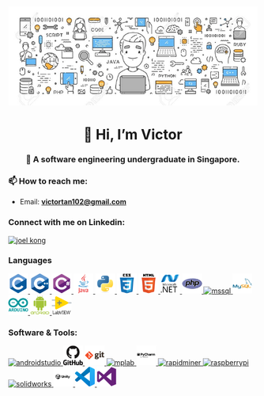 <p align="center">
  <img src="https://github.com/victortan102/victortan102/blob/main/Banner.jpg">
</p>

<h1 align="center">👋 Hi, I’m Victor</h1>

<h3 align="center">👀 A software engineering undergraduate in Singapore.</h3>

<h3 align="left">📫 How to reach me:</h3>

- Email: **victortan102@gmail.com**

<h3 align="left">Connect with me on Linkedin:</h3>
<p align="left">
<a href="https://www.linkedin.com/in/victor-tan102" target="blank"><img align="center" src="https://raw.githubusercontent.com/rahuldkjain/github-profile-readme-generator/master/src/images/icons/Social/linked-in-alt.svg" alt="joel kong" height="30" width="40" /></a>
</p>

<h3 align="left">Languages</h3>
<p align="left">
  <a href="https://www.geeksforgeeks.org/c-language-introduction/" target="_blank" rel="noreferrer"> <img src="https://raw.githubusercontent.com/devicons/devicon/master/icons/c/c-original.svg" alt="c" width="40" height="40"/> </a> 
  <a href="https://www.w3schools.com/cpp/" target="_blank" rel="noreferrer"> <img src="https://raw.githubusercontent.com/devicons/devicon/master/icons/cplusplus/cplusplus-original.svg" alt="cplusplus" width="40" height="40"/> </a> 
  <a href="https://www.w3schools.com/cs/index.php" target="_blank" rel="noreferrer"> <img src="https://raw.githubusercontent.com/devicons/devicon/master/icons/csharp/csharp-original.svg" alt="csharp" width="40" height="40"/> </a> 
  <a href="https://www.w3schools.com/java/java_intro.asp" target="_blank" rel="noreferrer"> <img src="https://raw.githubusercontent.com/devicons/devicon/master/icons/java/java-original-wordmark.svg" alt="java" width="40" height="40"/> </a> 
  <a href="https://www.python.org" target="_blank" rel="noreferrer"> <img src="https://raw.githubusercontent.com/devicons/devicon/master/icons/python/python-original.svg" alt="python" width="40" height="40"/> </a> 
  <a href="https://www.w3schools.com/css/" target="_blank" rel="noreferrer"> <img src="https://raw.githubusercontent.com/devicons/devicon/master/icons/css3/css3-original-wordmark.svg" alt="css" width="40" height="40"/> </a> 
  <a href="https://www.w3.org/html/" target="_blank" rel="noreferrer"> <img src="https://raw.githubusercontent.com/devicons/devicon/master/icons/html5/html5-original-wordmark.svg" alt="html" width="40" height="40"/> </a> 
  <a href="https://www.w3schools.com/asp/default.asp" target="_blank" rel="noreferrer"> <img src="https://raw.githubusercontent.com/devicons/devicon/master/icons/dot-net/dot-net-original-wordmark.svg" alt="asp.net" width="40" height="40"/> </a> 
  <a href="https://www.php.net/" target="_blank" rel="noreferrer"> <img src="https://raw.githubusercontent.com/devicons/devicon/master/icons/php/php-original.svg" alt="php" width="40" height="40"/> </a> 
  <a href="https://www.microsoft.com/en-us/sql-server" target="_blank" rel="noreferrer"> <img src="https://www.svgrepo.com/show/303229/microsoft-sql-server-logo.svg" alt="mssql" width="40" height="40"/> </a> 
  <a href="https://www.mysql.com/" target="_blank" rel="noreferrer"> <img src="https://raw.githubusercontent.com/devicons/devicon/master/icons/mysql/mysql-original-wordmark.svg" alt="mysql" width="40" height="40"/> </a> 
  <a href="https://www.arduino.cc/" target="_blank" rel="noreferrer"> <img src="https://raw.githubusercontent.com/devicons/devicon/master/icons/arduino/arduino-original-wordmark.svg" alt="arduino" width="40" height="40"/> </a> 
  <a href="https://www.android.com/" target="_blank" rel="noreferrer"> <img src="https://raw.githubusercontent.com/devicons/devicon/master/icons/android/android-plain-wordmark.svg" alt="android" width="40" height="40"/> </a> 
  <a href="https://www.ni.com/en/shop/labview.html" target="_blank" rel="noreferrer"> <img src="https://raw.githubusercontent.com/devicons/devicon/master/icons/labview/labview-original-wordmark.svg" alt="labview" width="40" height="40"/> </a> 
</p>

<h3 align="left">Software & Tools:</h3>
<p align="left">
  <a href="https://developer.android.com/studio" target="_blank" rel="noreferrer"> <img src="https://upload.wikimedia.org/wikipedia/commons/e/e3/Android_Studio_Icon_%282014-2019%29.svg" alt="androidstudio" width="40" height="40"/> </a> 
  <a href="https://www.github.com" target="_blank" rel="noreferrer"> <img src="https://raw.githubusercontent.com/devicons/devicon/master/icons/github/github-original-wordmark.svg" alt="github" width="40" height="40"/> </a> 
  <a href="https://git-scm.com/" target="_blank" rel="noreferrer"> <img src="https://raw.githubusercontent.com/devicons/devicon/master/icons/git/git-original-wordmark.svg" alt="git" width="40" height="40"/> </a> 
  <a href="https://www.microchip.com/en-us/tools-resources/develop/mplab-x-ide" target="_blank" rel="noreferrer"> <img src="https://img.informer.com/icons/png/128/7590/7590235.png" alt="mplab" width="40" height="40"/> </a> 
  <a href="https://www.jetbrains.com/pycharm/" target="_blank" rel="noreferrer"> <img src="https://raw.githubusercontent.com/devicons/devicon/master/icons/pycharm/pycharm-original-wordmark.svg" alt="pycharm" width="40" height="40"/> </a> 
  <a href="https://rapidminer.com/" target="_blank" rel="noreferrer"> <img src="https://i0.wp.com/www.scalefree.com/wp-content/uploads/2021/08/rapidMiner.png?w=200&ssl=1" alt="rapidminer" width="50" height="50"/> </a> 
  <a href="https://www.raspberrypi.com/" target="_blank" rel="noreferrer"> <img src="https://techzeero.com/wp-content/uploads/2019/07/raspberrypi-logo.png" alt="raspberrypi" width="38" height="50"/> </a> 
  <a href="https://www.solidworks.com/" target="_blank" rel="noreferrer"> <img src="https://xlmsolutions.com/wp-content/uploads/2020/04/3DS_BRAND_ICONS_RGB_SOLIDWORKS.png" alt="solidworks" width="50" height="50"/> </a> 
  <a href="https://unity.com/" target="_blank" rel="noreferrer"> <img src="https://raw.githubusercontent.com/devicons/devicon/master/icons/unity/unity-original-wordmark.svg" alt="unity" width="40" height="40"/> </a> 
  <a href="https://code.visualstudio.com/" target="_blank" rel="noreferrer"> <img src="https://raw.githubusercontent.com/devicons/devicon/master/icons/vscode/vscode-original.svg" alt="vscode" width="40" height="40"/> </a> 
  <a href="https://visualstudio.microsoft.com/" target="_blank" rel="noreferrer"> <img src="https://raw.githubusercontent.com/devicons/devicon/master/icons/visualstudio/visualstudio-plain.svg" alt="visualstudio" width="40" height="40"/> </a> 
</p>
